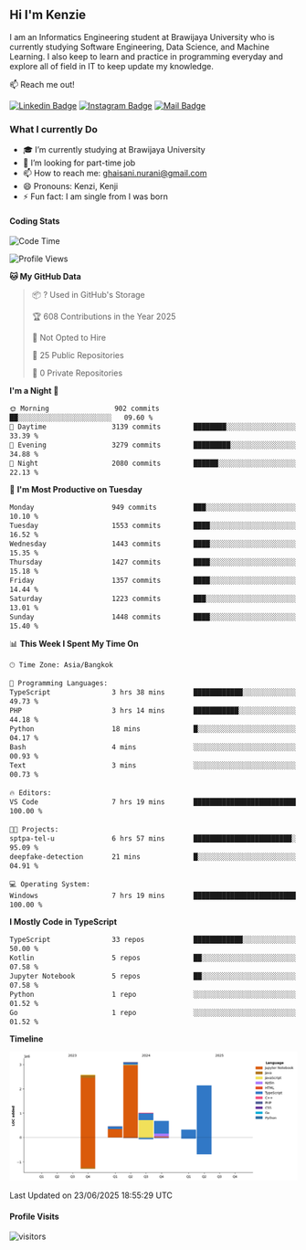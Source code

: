 ## Hi I'm Kenzie


I am an Informatics Engineering student at Brawijaya University who is currently studying Software Engineering, Data Science, and Machine Learning. I also keep to learn and practice in programming everyday and explore all of field in IT to keep update my knowledge.

:mailbox: Reach me out!

[![Linkedin Badge](https://img.shields.io/badge/-Kenzie_Taqiyassar-0e76a8?style=flat&labelColor=0e76a8&logo=linkedin&logoColor=white)](https://www.linkedin.com/in/kenzie-taqiyassar-37458b1aa/) 
[![Instagram Badge](https://img.shields.io/badge/-@__kenziehh_-e84393?style=flat&labelColor=e84393&logo=instagram&logoColor=white)](https://www.instagram.com/_kenziehh/) 
[![Mail Badge](https://img.shields.io/badge/-ghaisani.nurani-c0392b?style=flat&labelColor=c0392b&logo=gmail&logoColor=white)](mailto:ghaisani.nurani@gmail.com)

### What I currently Do

- 🎓 I’m currently studying at Brawijaya University
- 💼 I’m looking for part-time job
- 📫 How to reach me: ghaisani.nurani@gmail.com
- 😄 Pronouns: Kenzi, Kenji
- ⚡ Fun fact: I am single from I was born

#### Coding Stats
<!--START_SECTION:waka-->
![Code Time](http://img.shields.io/badge/Code%20Time-1%2C383%20hrs%2044%20mins-blue)

![Profile Views](http://img.shields.io/badge/Profile%20Views-0-blue)

**🐱 My GitHub Data** 

> 📦 ? Used in GitHub's Storage 
 > 
> 🏆 608 Contributions in the Year 2025
 > 
> 🚫 Not Opted to Hire
 > 
> 📜 25 Public Repositories 
 > 
> 🔑 0 Private Repositories 
 > 
**I'm a Night 🦉** 

```text
🌞 Morning                902 commits         ██░░░░░░░░░░░░░░░░░░░░░░░   09.60 % 
🌆 Daytime                3139 commits        ████████░░░░░░░░░░░░░░░░░   33.39 % 
🌃 Evening                3279 commits        █████████░░░░░░░░░░░░░░░░   34.88 % 
🌙 Night                  2080 commits        ██████░░░░░░░░░░░░░░░░░░░   22.13 % 
```
📅 **I'm Most Productive on Tuesday** 

```text
Monday                   949 commits         ███░░░░░░░░░░░░░░░░░░░░░░   10.10 % 
Tuesday                  1553 commits        ████░░░░░░░░░░░░░░░░░░░░░   16.52 % 
Wednesday                1443 commits        ████░░░░░░░░░░░░░░░░░░░░░   15.35 % 
Thursday                 1427 commits        ████░░░░░░░░░░░░░░░░░░░░░   15.18 % 
Friday                   1357 commits        ████░░░░░░░░░░░░░░░░░░░░░   14.44 % 
Saturday                 1223 commits        ███░░░░░░░░░░░░░░░░░░░░░░   13.01 % 
Sunday                   1448 commits        ████░░░░░░░░░░░░░░░░░░░░░   15.40 % 
```


📊 **This Week I Spent My Time On** 

```text
🕑︎ Time Zone: Asia/Bangkok

💬 Programming Languages: 
TypeScript               3 hrs 38 mins       ████████████░░░░░░░░░░░░░   49.73 % 
PHP                      3 hrs 14 mins       ███████████░░░░░░░░░░░░░░   44.18 % 
Python                   18 mins             █░░░░░░░░░░░░░░░░░░░░░░░░   04.17 % 
Bash                     4 mins              ░░░░░░░░░░░░░░░░░░░░░░░░░   00.93 % 
Text                     3 mins              ░░░░░░░░░░░░░░░░░░░░░░░░░   00.73 % 

🔥 Editors: 
VS Code                  7 hrs 19 mins       █████████████████████████   100.00 % 

🐱‍💻 Projects: 
sptpa-tel-u              6 hrs 57 mins       ████████████████████████░   95.09 % 
deepfake-detection       21 mins             █░░░░░░░░░░░░░░░░░░░░░░░░   04.91 % 

💻 Operating System: 
Windows                  7 hrs 19 mins       █████████████████████████   100.00 % 
```

**I Mostly Code in TypeScript** 

```text
TypeScript               33 repos            ████████████░░░░░░░░░░░░░   50.00 % 
Kotlin                   5 repos             ██░░░░░░░░░░░░░░░░░░░░░░░   07.58 % 
Jupyter Notebook         5 repos             ██░░░░░░░░░░░░░░░░░░░░░░░   07.58 % 
Python                   1 repo              ░░░░░░░░░░░░░░░░░░░░░░░░░   01.52 % 
Go                       1 repo              ░░░░░░░░░░░░░░░░░░░░░░░░░   01.52 % 
```



**Timeline**

![Lines of Code chart](https://raw.githubusercontent.com/kenziehh/kenziehh/master/assets/bar_graph.png)


 Last Updated on 23/06/2025 18:55:29 UTC
<!--END_SECTION:waka-->


#### Profile Visits

![visitors](https://visitor-badge.glitch.me/badge?page_id=kenziehh.kenziehh)





